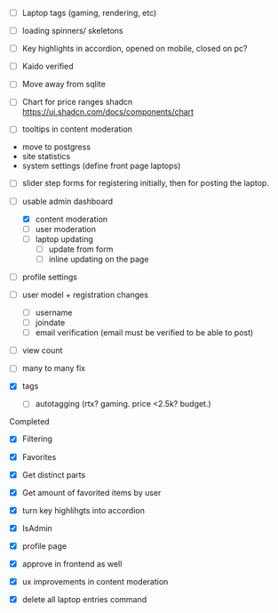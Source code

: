 - [ ] Laptop tags (gaming, rendering, etc)
- [ ] loading spinners/ skeletons
- [ ] Key highlights in accordion, opened on mobile, closed on pc?

- [ ] Kaido verified
- [ ] Move away from sqlite

- [ ] Chart for price ranges shadcn https://ui.shadcn.com/docs/components/chart

- [ ] tooltips in content moderation

- move to postgress
- site statistics
- system settings (define front page laptops)

- [ ] slider step forms for registering initially, then for posting the laptop.

- [ ] usable admin dashboard

  - [x] content moderation
  - [ ] user moderation
  - [ ] laptop updating
    - [ ] update from form
    - [ ] inline updating on the page

- [ ] profile settings

- [ ] user model + registration changes

  - [ ] username
  - [ ] joindate
  - [ ] email verification (email must be verified to be able to post)

- [ ] view count
- [ ] many to many fix
- [x] tags
  - [ ] autotagging (rtx? gaming. price <2.5k? budget.)

Completed

- [x] Filtering
- [x] Favorites

- [x] Get distinct parts
- [x] Get amount of favorited items by user

- [x] turn key highlihgts into accordion
- [x] IsAdmin
- [x] profile page

- [x] approve in frontend as well
- [x] ux improvements in content moderation
- [x] delete all laptop entries command
